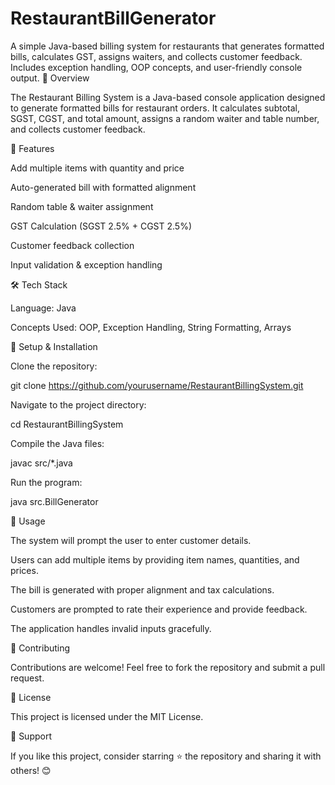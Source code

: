 # RestaurantBillGenerator
A simple Java-based billing system for restaurants that generates formatted bills, calculates GST, assigns waiters, and collects customer feedback. Includes exception handling, OOP concepts, and user-friendly console output. 
📌 Overview

The Restaurant Billing System is a Java-based console application designed to generate formatted bills for restaurant orders. It calculates subtotal, SGST, CGST, and total amount, assigns a random waiter and table number, and collects customer feedback.

🚀 Features

Add multiple items with quantity and price

Auto-generated bill with formatted alignment

Random table & waiter assignment

GST Calculation (SGST 2.5% + CGST 2.5%)

Customer feedback collection

Input validation & exception handling

🛠️ Tech Stack

Language: Java

Concepts Used: OOP, Exception Handling, String Formatting, Arrays

🔧 Setup & Installation

Clone the repository:

git clone https://github.com/yourusername/RestaurantBillingSystem.git

Navigate to the project directory:

cd RestaurantBillingSystem

Compile the Java files:

javac src/*.java

Run the program:

java src.BillGenerator

📌 Usage

The system will prompt the user to enter customer details.

Users can add multiple items by providing item names, quantities, and prices.

The bill is generated with proper alignment and tax calculations.

Customers are prompted to rate their experience and provide feedback.

The application handles invalid inputs gracefully.

🤝 Contributing

Contributions are welcome! Feel free to fork the repository and submit a pull request.

📜 License

This project is licensed under the MIT License.

🌟 Support

If you like this project, consider starring ⭐ the repository and sharing it with others! 😊

